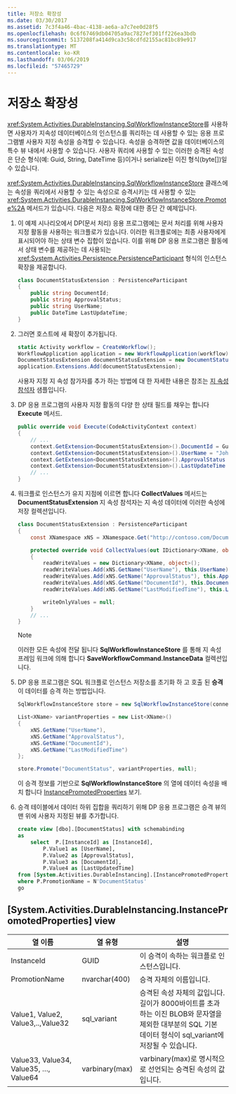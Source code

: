 ```yaml
---
title: 저장소 확장성
ms.date: 03/30/2017
ms.assetid: 7c3f4a46-4bac-4138-ae6a-a7c7ee0d28f5
ms.openlocfilehash: 0c6f67469db04705a9ac7827ef301ff226ea3bdb
ms.sourcegitcommit: 5137208fa414d9ca3c58cdfd2155ac81bc89e917
ms.translationtype: MT
ms.contentlocale: ko-KR
ms.lasthandoff: 03/06/2019
ms.locfileid: "57465729"
---
```

# <a name="store-extensibility"></a>저장소 확장성

<xref:System.Activities.DurableInstancing.SqlWorkflowInstanceStore>를 사용하면 사용자가 지속성 데이터베이스의 인스턴스를 쿼리하는 데 사용할 수 있는 응용 프로그램별 사용자 지정 속성을 승격할 수 있습니다. 속성을 승격하면 값을 데이터베이스의 특수 뷰 내에서 사용할 수 있습니다. 사용자 쿼리에 사용할 수 있는 이러한 승격된 속성은 단순 형식(예: Guid, String, DateTime 등)이거나 serialize된 이진 형식(byte[])일 수 있습니다.

<xref:System.Activities.DurableInstancing.SqlWorkflowInstanceStore> 클래스에는 속성을 쿼리에서 사용할 수 있는 속성으로 승격시키는 데 사용할 수 있는 <xref:System.Activities.DurableInstancing.SqlWorkflowInstanceStore.Promote%2A> 메서드가 있습니다. 다음은 저장소 확장에 대한 종단 간 예제입니다.

1. 이 예제 시나리오에서 DP(문서 처리) 응용 프로그램에는 문서 처리를 위해 사용자 지정 활동을 사용하는 워크플로가 있습니다. 이러한 워크플로에는 최종 사용자에게 표시되어야 하는 상태 변수 집합이 있습니다. 이를 위해 DP 응용 프로그램은 활동에서 상태 변수를 제공하는 데 사용되는 <xref:System.Activities.Persistence.PersistenceParticipant> 형식의 인스턴스 확장을 제공합니다.

    ```csharp
    class DocumentStatusExtension : PersistenceParticipant
    {
        public string DocumentId;
        public string ApprovalStatus;
        public string UserName;
        public DateTime LastUpdateTime;
    }
    ```

2. 그러면 호스트에 새 확장이 추가됩니다.

    ```csharp
    static Activity workflow = CreateWorkflow();
    WorkflowApplication application = new WorkflowApplication(workflow);
    DocumentStatusExtension documentStatusExtension = new DocumentStatusExtension ();
    application.Extensions.Add(documentStatusExtension);
    ```

     사용자 지정 지 속성 참가자를 추가 하는 방법에 대 한 자세한 내용은 참조는 [지 속성 참석자](../../../docs/framework/windows-workflow-foundation/persistence-participants.md) 샘플입니다.

3. DP 응용 프로그램의 사용자 지정 활동의 다양 한 상태 필드를 채우는 합니다 **Execute** 메서드.

    ```csharp
    public override void Execute(CodeActivityContext context)
    {
        // ...
        context.GetExtension<DocumentStatusExtension>().DocumentId = Guid.NewGuid();
        context.GetExtension<DocumentStatusExtension>().UserName = "John Smith";
        context.GetExtension<DocumentStatusExtension>().ApprovalStatus = "Approved";
        context.GetExtension<DocumentStatusExtension>().LastUpdateTime = DateTime.Now();
        // ...
    }
    ```

4. 워크플로 인스턴스가 유지 지점에 이르면 합니다 **CollectValues** 메서드는 **DocumentStatusExtension** 지 속성 참석자는 지 속성 데이터에 이러한 속성에 저장 컬렉션입니다.

    ```csharp
    class DocumentStatusExtension : PersistenceParticipant
    {
        const XNamespace xNS = XNamespace.Get("http://contoso.com/DocumentStatus");

        protected override void CollectValues(out IDictionary<XName, object> readWriteValues, out IDictionary<XName, object> writeOnlyValues)
        {
            readWriteValues = new Dictionary<XName, object>();
            readWriteValues.Add(xNS.GetName("UserName"), this.UserName);
            readWriteValues.Add(xNS.GetName("ApprovalStatus"), this.ApprovalStatus);
            readWriteValues.Add(xNS.GetName("DocumentId"), this.DocumentId);
            readWriteValues.Add(xNS.GetName("LastModifiedTime"), this.LastUpdateTime);

            writeOnlyValues = null;
        }
        // ...
    }
    ```

    > [!NOTE]
    > 이러한 모든 속성에 전달 됩니다 **SqlWorkflowInstanceStore** 를 통해 지 속성 프레임 워크에 의해 합니다 **SaveWorkflowCommand.InstanceData** 컬렉션입니다.

5. DP 응용 프로그램은 SQL 워크플로 인스턴스 저장소를 초기화 하 고 호출 된 **승격** 이 데이터를 승격 하는 방법입니다.

    ```csharp
    SqlWorkflowInstanceStore store = new SqlWorkflowInstanceStore(connectionString);

    List<XName> variantProperties = new List<XName>()
    {
        xNS.GetName("UserName"),
        xNS.GetName("ApprovalStatus"),
        xNS.GetName("DocumentId"),
        xNS.GetName("LastModifiedTime")
    };

    store.Promote("DocumentStatus", variantProperties, null);
    ```

    이 승격 정보를 기반으로 **SqlWorkflowInstanceStore** 의 열에 데이터 속성을 배치 합니다 [InstancePromotedProperties](#InstancePromotedProperties) 보기.

6. 승격 테이블에서 데이터 하위 집합을 쿼리하기 위해 DP 응용 프로그램은 승격 뷰의 맨 위에 사용자 지정된 뷰를 추가합니다.

    ```sql
    create view [dbo].[DocumentStatus] with schemabinding
    as
        select  P.[InstanceId] as [InstanceId],
            P.Value1 as [UserName],
            P.Value2 as [ApprovalStatus],
            P.Value3 as [DocumentId],
            P.Value4 as [LastUpdatedTime]
    from [System.Activities.DurableInstancing].[InstancePromotedProperties] as P
    where P.PromotionName = N'DocumentStatus'
    go
    ```

## <a name="InstancePromotedProperties"></a> [System.Activities.DurableInstancing.InstancePromotedProperties] view

|열 이름|열 유형|설명|
|-----------------|-----------------|-----------------|
|InstanceId|GUID|이 승격이 속하는 워크플로 인스턴스입니다.|
|PromotionName|nvarchar(400)|승격 자체의 이름입니다.|
|Value1, Value2, Value3,..,Value32|sql_variant|승격된 속성 자체의 값입니다. 길이가 8000바이트를 초과하는 이진 BLOB와 문자열을 제외한 대부분의 SQL 기본 데이터 형식이 sql_variant에 저장될 수 있습니다.|
|Value33, Value34, Value35, …, Value64|varbinary(max)|varbinary(max)로 명시적으로 선언되는 승격된 속성의 값입니다.|
